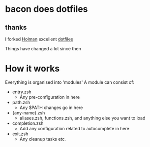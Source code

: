 # bacon does dotfiles

## thanks
I forked [Holman](http://github.com/ryanb) excellent
[dotfiles](http://github.com/holman/dotfiles)

Things have changed a lot since then

# How it works
Everything is organised into 'modules'
A module can consist of:
* entry.zsh
  * Any pre-configuration in here
* path.zsh
  * Any $PATH changes go in here
* {any-name}.zsh
  * aliases.zsh, functions.zsh, and anything else you want to load
* completion.zsh
  * Add any configuration related to autocomplete in here
* exit.zsh
  * Any cleanup tasks etc.
